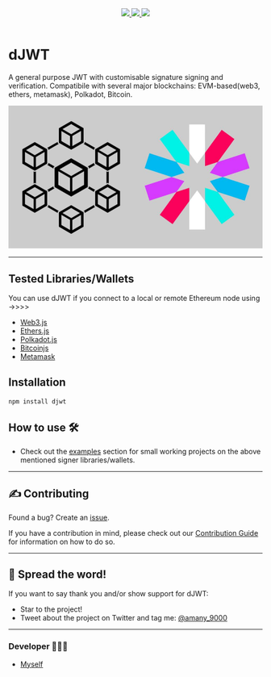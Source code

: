 <div align='center'>
  
<a href='https://github.com/amany9000/djwt/releases'>
  

<img src='https://img.shields.io/github/v/release/amany9000/djwt?color=%23FDD835&label=version'>
  
</a>
  
<a href='https://github.com/amany9000/djwt/blob/main/LICENSE'>
  
<img src='https://img.shields.io/github/license/amany9000/djwt'>
  
</a>

<a href='https://www.npmjs.com/package/djwt'>
  

<img src='https://img.shields.io/npm/v/djwt'>
  
</a>
  
</div>

<br />

# dJWT
A general purpose JWT with customisable signature signing and verification. Compatibile with several major blockchains: EVM-based(web3, ethers, metamask), Polkadot, Bitcoin. 

![Logo](./img/djwt-logo.jpeg)

---

## Tested Libraries/Wallets

You can use dJWT if you connect to a local or remote Ethereum node using ->>>>
-   [Web3.js](https://github.com/ethereum/web3.js)
-   [Ethers.js](https://github.com/ethers-io/ethers.js)
-   [Polkadot.js](https://github.com/polkadot-js)
-   [Bitcoinjs](https://github.com/bitcoinjs/bitcoinjs-lib)
-   [Metamask](https://github.com/metamask)

## Installation 

```sh
npm install djwt
```

## How to use 🛠️

- Check out the [examples](./examples/) section for small working projects on the above mentioned signer libraries/wallets.

---

## ✍️ Contributing
Found a bug? Create an [issue](https://github.com/amany9000/djwt/issues).

If you have a contribution in mind, please check out our [Contribution Guide](https://github.com/amany9000/dJWT/blob/main/CONTRIBUTING.md) for information on how to do so. 

---

## 🌟 Spread the word!

If you want to say thank you and/or show support for dJWT:

- Star to the project!
- Tweet about the project on Twitter and tag me: [@amany_9000](https://twitter.com/amany_9000) 

---

### Developer 🧑🏻‍💻

- [Myself](https://github.com/amany9000)
